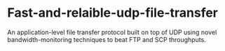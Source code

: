 # Fast-and-relaible-udp-file-transfer
An application-level file transfer protocol built on top of UDP using novel bandwidth-monitoring techniques to beat FTP and SCP throughputs.
